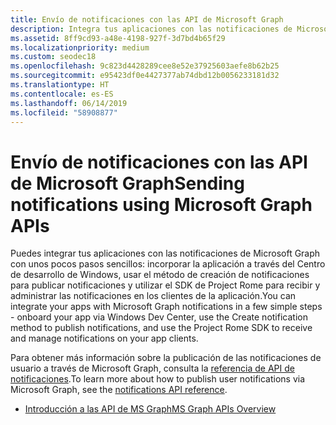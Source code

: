 ```yaml
---
title: Envío de notificaciones con las API de Microsoft Graph
description: Integra tus aplicaciones con las notificaciones de Microsoft Graph con unos pocos pasos sencillos.
ms.assetid: 8ff9cd93-a48e-4198-927f-3d7bd4b65f29
ms.localizationpriority: medium
ms.custom: seodec18
ms.openlocfilehash: 9c823d4428289cee8e52e37925603aefe8b62b25
ms.sourcegitcommit: e95423df0e4427377ab74dbd12b0056233181d32
ms.translationtype: HT
ms.contentlocale: es-ES
ms.lasthandoff: 06/14/2019
ms.locfileid: "58908877"
---
```

# <a name="sending-notifications-using-microsoft-graph-apis"></a><span data-ttu-id="6798e-103">Envío de notificaciones con las API de Microsoft Graph</span><span class="sxs-lookup"><span data-stu-id="6798e-103">Sending notifications using Microsoft Graph APIs</span></span>

<span data-ttu-id="6798e-104">Puedes integrar tus aplicaciones con las notificaciones de Microsoft Graph con unos pocos pasos sencillos: incorporar la aplicación a través del Centro de desarrollo de Windows, usar el método de creación de notificaciones para publicar notificaciones y utilizar el SDK de Project Rome para recibir y administrar las notificaciones en los clientes de la aplicación.</span><span class="sxs-lookup"><span data-stu-id="6798e-104">You can integrate your apps with Microsoft Graph notifications in a few simple steps - onboard your app via Windows Dev Center, use the Create notification method to publish notifications, and use the Project Rome SDK to receive and manage notifications on your app clients.</span></span>

<span data-ttu-id="6798e-105">Para obtener más información sobre la publicación de las notificaciones de usuario a través de Microsoft Graph, consulta la [referencia de API de notificaciones](https://developer.microsoft.com/graph/docs/api-reference/beta/resources/notifications-api-overview).</span><span class="sxs-lookup"><span data-stu-id="6798e-105">To learn more about how to publish user notifications via Microsoft Graph, see the [notifications API reference](https://developer.microsoft.com/graph/docs/api-reference/beta/resources/notifications-api-overview).</span></span>

* [<span data-ttu-id="6798e-106">Introducción a las API de MS Graph</span><span class="sxs-lookup"><span data-stu-id="6798e-106">MS Graph APIs Overview</span></span>](https://developer.microsoft.com/en-us/graph/docs/concepts/notifications-concept-overview)
